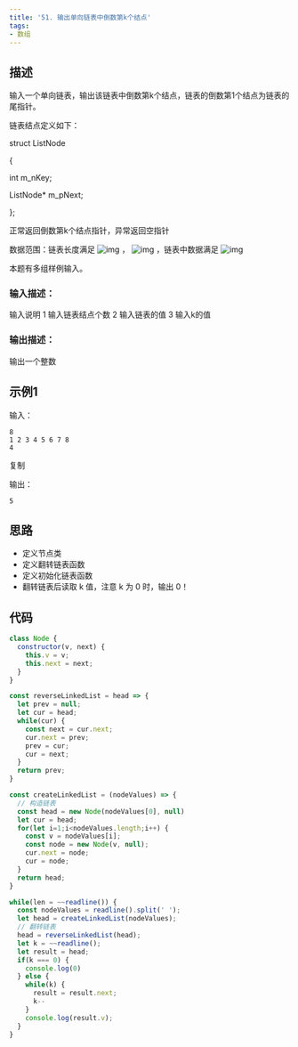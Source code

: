 ```yaml
---
title: '51. 输出单向链表中倒数第k个结点'
tags:
- 数组
---
```


## 描述

输入一个单向链表，输出该链表中倒数第k个结点，链表的倒数第1个结点为链表的尾指针。

链表结点定义如下：

struct ListNode

{

int    m_nKey;

ListNode* m_pNext;

};

正常返回倒数第k个结点指针，异常返回空指针

数据范围：链表长度满足 ![img](https://www.nowcoder.com/equation?tex=1%20%5Cle%20n%20%5Cle%201000%20%5C) ， ![img](https://www.nowcoder.com/equation?tex=k%20%5Cle%20n%20%5C) ，链表中数据满足 ![img](https://www.nowcoder.com/equation?tex=0%20%5Cle%20val%20%5Cle%2010000%20%5C)

本题有多组样例输入。





### 输入描述：

输入说明
1 输入链表结点个数
2 输入链表的值
3 输入k的值

### 输出描述：

输出一个整数

## 示例1

输入：

```
8
1 2 3 4 5 6 7 8
4
```

复制

输出：

```
5
```

## 思路

- 定义节点类
- 定义翻转链表函数
- 定义初始化链表函数
- 翻转链表后读取 k 值，注意 k 为 0 时，输出 0！

## 代码
```js
class Node {
  constructor(v, next) {
    this.v = v;
    this.next = next;
  }
}

const reverseLinkedList = head => {
  let prev = null;
  let cur = head;
  while(cur) {
    const next = cur.next;
    cur.next = prev;
    prev = cur;
    cur = next;
  }
  return prev;
}

const createLinkedList = (nodeValues) => {
  // 构造链表
  const head = new Node(nodeValues[0], null)
  let cur = head;
  for(let i=1;i<nodeValues.length;i++) {
    const v = nodeValues[i];
    const node = new Node(v, null);
    cur.next = node;
    cur = node;
  }
  return head;
}

while(len = ~~readline()) {
  const nodeValues = readline().split(' ');
  let head = createLinkedList(nodeValues);
  // 翻转链表
  head = reverseLinkedList(head);
  let k = ~~readline();
  let result = head;
  if(k === 0) {
    console.log(0)
  } else {
    while(k) {
      result = result.next;
      k--
    }
    console.log(result.v);
  }
}
```

